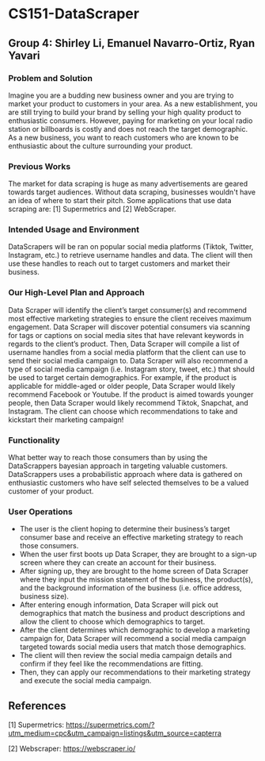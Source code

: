 # CS151-DataScraper
## Group 4: Shirley Li, Emanuel Navarro-Ortiz, Ryan Yavari ##

### Problem and Solution ###
Imagine you are a budding new business owner and you are trying to market your product to customers in your area. As a new establishment, you are still trying to build your brand by selling your high quality product to enthusiastic consumers. However, paying for marketing on your local radio station or billboards is costly and does not reach the target demographic. As a new business, you want to reach customers who are known to be enthusiastic about the culture surrounding your product. 

### Previous Works ####
The market for data scraping is huge as many advertisements are geared towards target audiences. Without data scraping, businesses wouldn't have an idea of where to start their pitch. Some applications that use data scraping are:
[1] Supermetrics and
[2] WebScraper.

### Intended Usage and Environment ###
DataScrapers will be ran on popular social media platforms (Tiktok, Twitter, Instagram, etc.) to retrieve username handles and data. The client will then use these handles to reach out to target customers and market their business. 

### Our High-Level Plan and Approach ###
Data Scraper will identify the client’s target consumer(s) and recommend most effective marketing strategies to ensure the client receives maximum engagement. Data Scraper will discover potential consumers via scanning for tags or captions on social media sites that have relevant keywords in regards to the client’s product. Then, Data Scraper will compile a list of username handles from a social media platform that the client can use to send their social media campaign to. Data Scraper will also recommend a type of social media campaign (i.e. Instagram story, tweet, etc.) that should be used to target certain demographics. For example, if the product is applicable for middle-aged or older people, Data Scraper would likely recommend Facebook or Youtube. If the product is aimed towards younger people, then Data Scraper would likely recommend Tiktok, Snapchat, and Instagram. The client can choose which recommendations to take and kickstart their marketing campaign!

### Functionality ###
What better way to reach those consumers than by using the DataScrappers bayesian approach in targeting valuable customers. DataScrappers uses a probabilistic approach where data is gathered on enthusiastic customers who have self selected themselves to be a valued customer of your product.

### User Operations ###
* The user is the client hoping to determine their business’s target consumer base and receive an effective marketing strategy to reach those consumers. 
* When the user first boots up Data Scraper, they are brought to a sign-up screen where they can create an account for their business. 
* After signing up, they are brought to the home screen of Data Scraper where they input the mission statement of the business, the product(s), and the background information of the business (i.e. office address, business size). 
* After entering enough information, Data Scraper will pick out demographics that match the business and product descriptions and allow the client to choose which demographics to target. 
* After the client determines which demographic to develop a marketing campaign for, Data Scraper will recommend a social media campaign targeted towards social media users that match those demographics. 
* The client will then review the social media campaign details and confirm if they feel like the recommendations are fitting. 
* Then, they can apply our recommendations to their marketing strategy and execute the social media campaign. 

## References ##
[1] Supermetrics: https://supermetrics.com/?utm_medium=cpc&utm_campaign=listings&utm_source=capterra

[2] Webscraper: https://webscraper.io/
